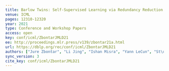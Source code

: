 ```yaml
---
title: Barlow Twins: Self-Supervised Learning via Redundancy Reduction.
venue: ICML
pages: 12310-12320
year: 2021
type: Conference and Workshop Papers
access: open
key: conf/icml/ZbontarJMLD21
ee: http://proceedings.mlr.press/v139/zbontar21a.html
url: https://dblp.org/rec/conf/icml/ZbontarJMLD21
authors: ["Jure Zbontar", "Li Jing", "Ishan Misra", "Yann LeCun", "St\u00e9phane Deny"]
sync_version: 3
cite_key: conf/icml/ZbontarJMLD21
---
```

